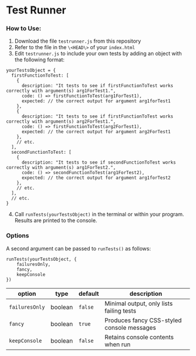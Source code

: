 # Test Runner

### How to Use:

1. Download the file `testrunner.js` from this repository
2. Refer to the file in the `\<HEAD\>` of your `index.html`
3. Edit `testrunner.js` to include your own tests by adding an object with the following format:
```
yourTestsObject = {
  firstFunctionToTest: [
    {
      description: "It tests to see if firstFunctionToTest works correctly with argument(s) arg1ForTest1.",
      code: () => firstFunctionToTest(arg1ForTest1),
      expected: // the correct output for argument arg1forTest1
    },
    {
      description: "It tests to see if firstFunctionToTest works correctly with argument(s) arg2ForTest1.",
      code: () => firstFunctionToTest(arg2ForTest1),
      expected: // the correct output for argument arg2ForTest1
    },
    // etc.
  ],
  secondFunctionToTest: [
    {
      description: "It tests to see if secondFunctionToTest works correctly with argument(s) arg1ForTest2.",
      code: () => secondFunctionToTest(arg1ForTest2),
      expected: // the correct output for argument arg1forTest2
    },
    // etc.
  ],
  // etc.
}
```
4. Call `runTests(yourTestsObject)` in the terminal or within your program. Results are printed to the console.

### Options
A second argument can be passed to `runTests()` as follows:

```
runTests(yourTestsObject, {
	failuresOnly,
	fancy,
	keepConsole
})
```

| option | type | default | description 
| ------ | ------ | ------ | ------
| `failuresOnly` | boolean | `false` | Minimal output, only lists failing tests
| `fancy` | boolean | `true` | Produces fancy CSS-styled console messages
| `keepConsole` | boolean | `false` | Retains console contents when run